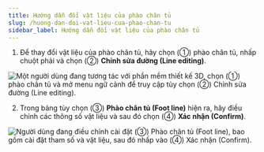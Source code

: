 ```yaml
---
title: Hướng dẫn đổi vật liệu của phào chân tủ
slug: /huong-dan-doi-vat-lieu-cua-phao-chan-tu
sidebar_label: Hướng dẫn đổi vật liệu của phào chân tủ
---
```


1. Để thay đổi vật liệu của phào chân tủ, hãy chọn (①) phào chân tủ, nhấp chuột phải và chọn (②) **Chỉnh sửa đường (Line editing)**.

![Một người dùng đang tương tác với phần mềm thiết kế 3D, chọn (①) phào chân tủ và mở menu ngữ cảnh để truy cập tùy chọn (②) Chỉnh sửa đường (Line editing).](https://storage.googleapis.com/jegavn_kb/image_jegavn/416.1.jpg)

2. Trong bảng tùy chọn (③) **Phào chân tủ (Foot line)** hiện ra, hãy điều chỉnh các thông số vật liệu và sau đó chọn (④) **Xác nhận (Confirm)**.

![Người dùng đang điều chỉnh cài đặt (③) Phào chân tủ (Foot line), bao gồm cài đặt tham số và vật liệu, sau đó nhấp vào (④) Xác nhận (Confirm).](https://storage.googleapis.com/jegavn_kb/image_jegavn/416.2.jpg)